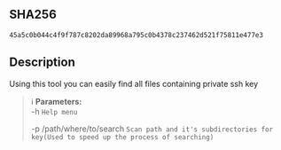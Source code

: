 
## SHA256
```
45a5c0b044c4f9f787c8202da89968a795c0b4378c237462d521f75811e477e3
```

## Description
Using this tool you can easily find all files containing private ssh key


> ℹ️ **Parameters:**  
> -h `Help menu`
> 
> -p /path/where/to/search `Scan path and it's subdirectories for key(Used to speed up the process of searching)` 
